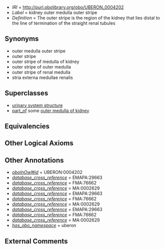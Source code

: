  * *IRI* = http://purl.obolibrary.org/obo/UBERON_0004202
 * *Label* = kidney outer medulla outer stripe
 * *Definition* = The outer stripe is the region of the kidney that lies distal to the line of termination of the straight renal tubules

## Synonyms

 * outer medulla outer stripe
 * outer stripe
 * outer stripe of medulla of kidney
 * outer stripe of outer medulla
 * outer stripe of renal medulla
 * stria externa medullae renalis

## Superclasses

 * [urinary system structure](../../UBERON/54/UBERON_0006554.md)
 * [part_of](../../BFO/50/BFO_0000050.md) some [outer medulla of kidney](../../UBERON/93/UBERON_0001293.md)

## Equivalencies


## Other Logical Axioms


## Other Annotations

 * *[oboInOwl#id](../../id/oboInOwl#id.md)* = UBERON:0004202
 * *[database_cross_reference](../../ef/oboInOwl#hasDbXref.md)* = EMAPA:29663
 * *[database_cross_reference](../../ef/oboInOwl#hasDbXref.md)* = FMA:76662
 * *[database_cross_reference](../../ef/oboInOwl#hasDbXref.md)* = MA:0002629
 * *[database_cross_reference](../../ef/oboInOwl#hasDbXref.md)* = EMAPA:29663
 * *[database_cross_reference](../../ef/oboInOwl#hasDbXref.md)* = FMA:76662
 * *[database_cross_reference](../../ef/oboInOwl#hasDbXref.md)* = MA:0002629
 * *[database_cross_reference](../../ef/oboInOwl#hasDbXref.md)* = EMAPA:29663
 * *[database_cross_reference](../../ef/oboInOwl#hasDbXref.md)* = FMA:76662
 * *[database_cross_reference](../../ef/oboInOwl#hasDbXref.md)* = MA:0002629
 * *[has_obo_namespace](../../ce/oboInOwl#hasOBONamespace.md)* = uberon

## External Comments

